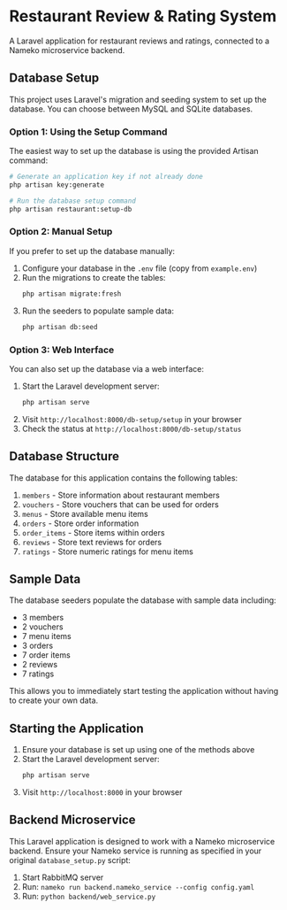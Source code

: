 # Restaurant Review & Rating System

A Laravel application for restaurant reviews and ratings, connected to a Nameko microservice backend.

## Database Setup

This project uses Laravel's migration and seeding system to set up the database. You can choose between MySQL and SQLite databases.

### Option 1: Using the Setup Command

The easiest way to set up the database is using the provided Artisan command:

```bash
# Generate an application key if not already done
php artisan key:generate

# Run the database setup command
php artisan restaurant:setup-db
```

### Option 2: Manual Setup

If you prefer to set up the database manually:

1. Configure your database in the `.env` file (copy from `example.env`)
2. Run the migrations to create the tables:
   ```bash
   php artisan migrate:fresh
   ```
3. Run the seeders to populate sample data:
   ```bash
   php artisan db:seed
   ```

### Option 3: Web Interface

You can also set up the database via a web interface:

1. Start the Laravel development server:
   ```bash
   php artisan serve
   ```
2. Visit `http://localhost:8000/db-setup/setup` in your browser
3. Check the status at `http://localhost:8000/db-setup/status`

## Database Structure

The database for this application contains the following tables:

1. `members` - Store information about restaurant members
2. `vouchers` - Store vouchers that can be used for orders
3. `menus` - Store available menu items
4. `orders` - Store order information
5. `order_items` - Store items within orders
6. `reviews` - Store text reviews for orders
7. `ratings` - Store numeric ratings for menu items

## Sample Data

The database seeders populate the database with sample data including:

- 3 members
- 2 vouchers
- 7 menu items
- 3 orders
- 7 order items
- 2 reviews
- 7 ratings

This allows you to immediately start testing the application without having to create your own data.

## Starting the Application

1. Ensure your database is set up using one of the methods above
2. Start the Laravel development server:
   ```bash
   php artisan serve
   ```
3. Visit `http://localhost:8000` in your browser

## Backend Microservice

This Laravel application is designed to work with a Nameko microservice backend.
Ensure your Nameko service is running as specified in your original `database_setup.py` script:

1. Start RabbitMQ server
2. Run: `nameko run backend.nameko_service --config config.yaml`
3. Run: `python backend/web_service.py`

